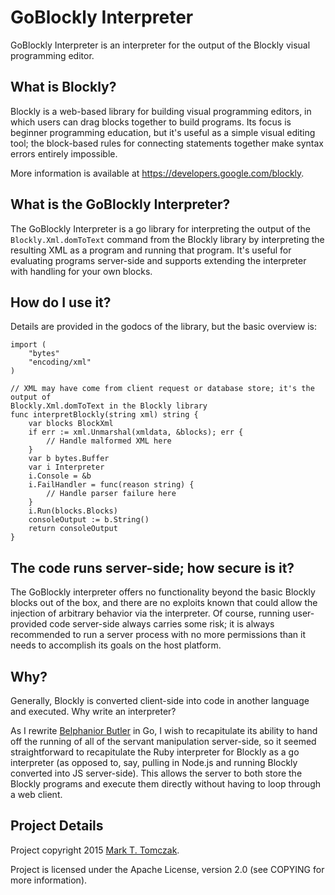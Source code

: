 GoBlockly Interpreter
=====================

GoBlockly Interpreter is an interpreter for the output of the Blockly visual programming editor.

What is Blockly?
----------------

Blockly is a web-based library for building visual programming editors, in which
users can drag blocks together to build programs. Its focus is beginner
programming education, but it's useful as a simple visual editing tool; the
block-based rules for connecting statements together make syntax errors entirely impossible.

More information is available at https://developers.google.com/blockly.

What is the GoBlockly Interpreter?
----------------------------------

The GoBlockly Interpreter is a go library for interpreting the output of the
`Blockly.Xml.domToText` command from the Blockly library by interpreting the
resulting XML as a program and running that program. It's useful for evaluating
programs server-side and supports extending the interpreter with handling for
your own blocks.

How do I use it?
----------------

Details are provided in the godocs of the library, but the basic overview is:

    import (
    	"bytes"
    	"encoding/xml"
    )

    // XML may have come from client request or database store; it's the output of
    Blockly.Xml.domToText in the Blockly library
    func interpretBlockly(string xml) string {
    	var blocks BlockXml
    	if err := xml.Unmarshal(xmldata, &blocks); err {
    		// Handle malformed XML here
    	}
    	var b bytes.Buffer
    	var i Interpreter
    	i.Console = &b
    	i.FailHandler = func(reason string) {
    		// Handle parser failure here
    	}
    	i.Run(blocks.Blocks)
    	consoleOutput := b.String()
    	return consoleOutput
    }

The code runs server-side; how secure is it?
--------------------------------------------

The GoBlockly interpreter offers no functionality beyond the basic Blockly
blocks out of the box, and there are no exploits known that could allow the
injection of arbitrary behavior via the interpreter. Of course, running
user-provided code server-side always carries some risk; it is always
recommended to run a server process with no more permissions than it needs to
accomplish its goals on the host platform.

Why?
----

Generally, Blockly is converted client-side into code in another language and
executed. Why write an interpreter?

As I rewrite [Belphanior Butler](https://github.com/fixermark/belphanior-butler)
in Go, I wish to recapitulate its ability to hand off the running of all of the
servant manipulation server-side, so it seemed straightforward to recapitulate
the Ruby interpreter for Blockly as a go interpreter (as opposed to, say,
pulling in Node.js and running Blockly converted into JS server-side). This
allows the server to both store the Blockly programs and execute them directly
without having to loop through a web client.

Project Details
---------------

Project copyright 2015 [Mark T. Tomczak](mailto:fixermark@gmail.com).

Project is licensed under the Apache License, version 2.0 (see COPYING for more
information).


